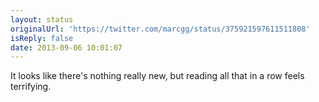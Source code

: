 ```yaml
---
layout: status
originalUrl: 'https://twitter.com/marcgg/status/375921597611511808'
isReply: false
date: 2013-09-06 10:01:07
---
```


It looks like there's nothing really new, but reading all that in a row feels terrifying.
